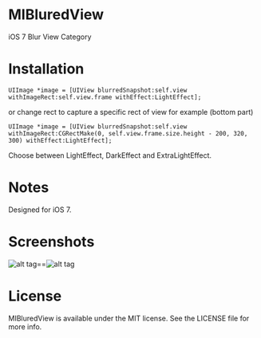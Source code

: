MIBluredView
============

iOS 7 Blur View Category

Installation
============

    UIImage *image = [UIView blurredSnapshot:self.view withImageRect:self.view.frame withEffect:LightEffect];
    
or change rect to capture a specific rect of view for example (bottom part)

    UIImage *image = [UIView blurredSnapshot:self.view withImageRect:CGRectMake(0, self.view.frame.size.height - 200, 320, 300) withEffect:LightEffect];
    
Choose between LightEffect, DarkEffect and ExtraLightEffect.
    
    
Notes
============

Designed for iOS 7.

Screenshots
============
![alt tag](https://raw.github.com/mustafaibrahim989/MIBluredView/master/Screenshots/1.png)==![alt tag](https://raw.github.com/mustafaibrahim989/MIBluredView/master/Screenshots/2.png)


License
============
MIBluredView is available under the MIT license. See the LICENSE file for more info.

